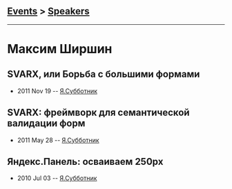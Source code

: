 ## [Events](../README.md) > [Speakers](../speakers.md)
---

# Максим Ширшин

## SVARX, или Борьба с большими формами
- 2011 Nov 19 -- [Я.Субботник](https://events.yandex.ru/lib/talks/182/)    
## SVARX: фреймворк для семантической валидации форм
- 2011 May 28 -- [Я.Субботник](https://events.yandex.ru/lib/talks/234/)    
## Яндекс.Панель: осваиваем 250px
- 2010 Jul 03 -- [Я.Субботник](https://events.yandex.ru/lib/talks/915/)    
